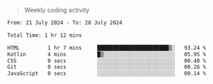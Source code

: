 > Weekly coding activity
<!--START_SECTION:waka-->

```txt
From: 21 July 2024 - To: 28 July 2024

Total Time: 1 hr 12 mins

HTML         1 hr 7 mins     ███████████████████████▒░   93.24 %
Kotlin       4 mins          █▒░░░░░░░░░░░░░░░░░░░░░░░   05.95 %
CSS          0 secs          ░░░░░░░░░░░░░░░░░░░░░░░░░   00.40 %
Git          0 secs          ░░░░░░░░░░░░░░░░░░░░░░░░░   00.26 %
JavaScript   0 secs          ░░░░░░░░░░░░░░░░░░░░░░░░░   00.14 %
```

<!--END_SECTION:waka-->
